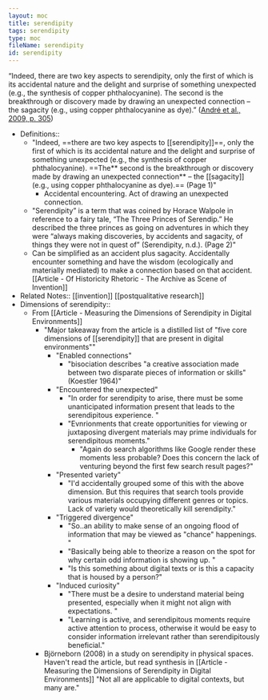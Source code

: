 ```yaml
---
layout: moc
title: serendipity
tags: serendipity
type: moc
fileName: serendipity
id: serendipity
---
```


“Indeed, there are two key aspects to serendipity, only the first of which is its accidental nature and the delight and surprise of something unexpected (e.g., the synthesis of copper phthalocyanine). The second is the breakthrough or discovery made by drawing an unexpected connection – the sagacity (e.g., using copper phthalocyanine as dye).” ([André et al., 2009, p. 305](zotero://select/library/items/YK3TTMXN))
- Definitions:: 
    - "Indeed, ==there are two key aspects to [[serendipity]]==, only the first of which is its accidental nature and the delight and surprise  of  something  unexpected  (e.g.,  the  synthesis  of copper phthalocyanine). ==The** second is the breakthrough or discovery made by drawing an unexpected connection** – the [[sagacity]] (e.g., using copper phthalocyanine as dye).== (Page 1)"
        - Accidental encountering. Act of drawing an unexpected connection.
    - "Serendipity”  is  a  term  that  was  coined  by  Horace  Walpole  in reference  to  a  fairy  tale,  “The  Three  Princes  of  Serendip.”  He described the three princes as going on adventures in which they were  “always  making  discoveries,  by  accidents  and  sagacity, of  things  they  were  not  in  quest  of”  (Serendipity,  n.d.). (Page 2)"
    - Can be simplified as an accident plus sagacity. Accidentally encounter something and have the wisdom (ecologically and materially mediated) to make a connection based on that accident.[[Article - Of Historicity Rhetoric - The Archive as Scene of Invention]]
- Related Notes:: [[invention]] [[postqualitative research]]
- Dimensions of serendipity::
    - From [[Article - Measuring the Dimensions of Serendipity in Digital Environments]]
        - "Major takeaway from the article is a distilled list of "five core dimensions of [[serendipity]] that are present in digital environments""
            - "Enabled connections"
                - "bisociation describes "a creative association made between two disparate pieces of information or skills" (Koestler 1964)"
            - "Encountered the unexpected"
                - "In order for serendipity to arise, there must be some unanticipated information present that leads to the serendipitous experience. "
                - "Evnrionments that create opportunities for viewing or juxtaposing divergent materials may prime individuals for serendipitous moments."
                    - "Again do search algorithms like Google render these moments less probable? Does this concern the lack of venturing beyond the first few search result pages?"
            - "Presented variety"
                - "I'd accidentally grouped some of this with the above dimension. But this requires that search tools provide various materials occupying different genres or topics. Lack of variety would theoretically kill serendipity."
            - "Triggered divergence"
                - "So..an ability to make sense of an ongoing flood of information that may be viewed as "chance" happenings. "
                - "Basically being able to theorize a reason on the spot for why certain odd information is showing up. "
                - "Is this something about digital texts or is this a capacity that is housed by a person?"
            - "Induced curiosity"
                - "There must be a desire to understand material being presented, especially when it might not align with expectations. "
                - "Learning is active, and serendipitous moments require active attention to process, otherwise it would be easy to consider information irrelevant rather than serendipitously beneficial."
        - Björneborn (2008) in a study on serendipity in physical spaces. Haven't read the article, but read synthesis in [[Article - Measuring the Dimensions of Serendipity in Digital Environments]]
            "Not all are applicable to digital contexts, but many are."
       
